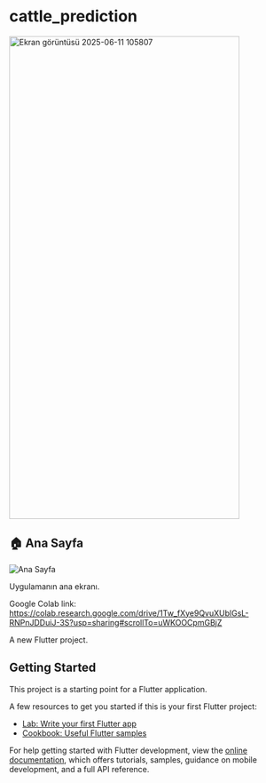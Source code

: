 # cattle_prediction
<img width="415" height="869" alt="Ekran görüntüsü 2025-06-11 105807" src="https://github.com/user-attachments/assets/ec5736d8-9f56-400f-ad95-1d16864fa179" />

## 🏠 Ana Sayfa

![Ana Sayfa]([https://github.com/user-attachments/assets/c657ff6c-40d5-4f84-85d9-b72799321767](https://github.com/user-attachments/assets/ec5736d8-9f56-400f-ad95-1d16864fa179))

Uygulamanın ana ekranı.

Google Colab link: https://colab.research.google.com/drive/1Tw_fXye9QvuXUblGsL-RNPnJDDuiJ-3S?usp=sharing#scrollTo=uWKOOCpmGBjZ

A new Flutter project.

## Getting Started

This project is a starting point for a Flutter application.

A few resources to get you started if this is your first Flutter project:

- [Lab: Write your first Flutter app](https://docs.flutter.dev/get-started/codelab)
- [Cookbook: Useful Flutter samples](https://docs.flutter.dev/cookbook)

For help getting started with Flutter development, view the
[online documentation](https://docs.flutter.dev/), which offers tutorials,
samples, guidance on mobile development, and a full API reference.
